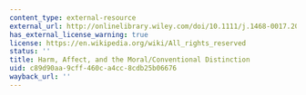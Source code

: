 ```yaml
---
content_type: external-resource
external_url: http://onlinelibrary.wiley.com/doi/10.1111/j.1468-0017.2007.00302.x/full
has_external_license_warning: true
license: https://en.wikipedia.org/wiki/All_rights_reserved
status: ''
title: Harm, Affect, and the Moral/Conventional Distinction
uid: c89d90aa-9cff-460c-a4cc-8cdb25b06676
wayback_url: ''
---
```

